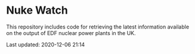 # Nuke Watch

This repository includes code for retrieving the latest information available on the output of EDF nuclear power plants in the UK.

Last updated: 2020-12-06 21:14